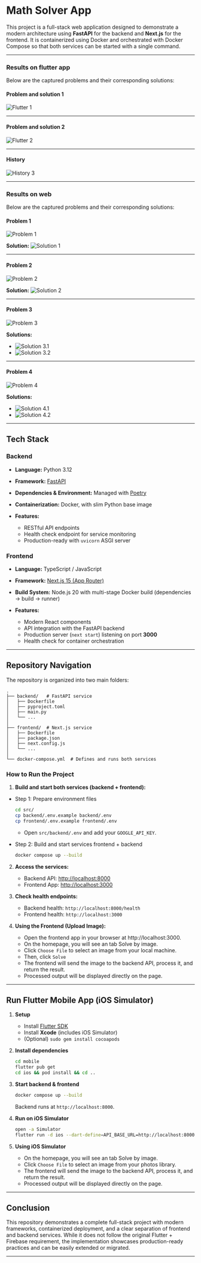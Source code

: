 # Math Solver App

This project is a full-stack web application designed to demonstrate a modern architecture using **FastAPI** for the backend and **Next.js** for the frontend. It is containerized using Docker and orchestrated with Docker Compose so that both services can be started with a single command.

---
### Results on flutter app

Below are the captured problems and their corresponding solutions:

#### Problem and solution 1
![Flutter 1](assets/flutter_1.png)

---

#### Problem and solution 2
![Flutter 2](assets/flutter_2.png)

---

#### History
![History 3](assets/flutter_history.png)

---

### Results on web

Below are the captured problems and their corresponding solutions:

#### Problem 1
![Problem 1](assets/problem_1.png)

**Solution:**
![Solution 1](assets/solution_1.png)

---

#### Problem 2
![Problem 2](assets/problem_2.png)

**Solution:**
![Solution 2](assets/solution_2.png)

---

#### Problem 3
![Problem 3](assets/problem_3.png)

**Solutions:**
- ![Solution 3.1](assets/solution_3.1.png)
- ![Solution 3.2](assets/solution_3.2.png)

---

#### Problem 4
![Problem 4](assets/problem_4.png)

**Solutions:**
- ![Solution 4.1](assets/solution_4.1.png)
- ![Solution 4.2](assets/solution_4.2.png)

---

## Tech Stack

### Backend

* **Language:** Python 3.12
* **Framework:** [FastAPI](https://fastapi.tiangolo.com/)
* **Dependencies & Environment:** Managed with [Poetry](https://python-poetry.org/)
* **Containerization:** Docker, with slim Python base image
* **Features:**

  * RESTful API endpoints
  * Health check endpoint for service monitoring
  * Production-ready with `uvicorn` ASGI server

### Frontend

* **Language:** TypeScript / JavaScript
* **Framework:** [Next.js 15 (App Router)](https://nextjs.org/)
* **Build System:** Node.js 20 with multi-stage Docker build (dependencies → build → runner)
* **Features:**

  * Modern React components
  * API integration with the FastAPI backend
  * Production server (`next start`) listening on port **3000**
  * Health check for container orchestration

---

## Repository Navigation

The repository is organized into two main folders:

```
.
├── backend/   # FastAPI service
│   ├── Dockerfile
│   ├── pyproject.toml
│   ├── main.py
│   └── ...
│
├── frontend/  # Next.js service
│   ├── Dockerfile
│   ├── package.json
│   ├── next.config.js
│   └── ...
│
└── docker-compose.yml  # Defines and runs both services
```

### How to Run the Project

1. **Build and start both services (backend + frontend):**
- Step 1: Prepare environment files
   ```bash
   cd src/
   cp backend/.env.example backend/.env
   cp frontend/.env.example frontend/.env
   ```
   * Open `src/backend/.env` and add your `GOOGLE_API_KEY`.

- Step 2: Build and start services frontend + backend
   ```bash
   docker compose up --build
   ```

2. **Access the services:**

   * Backend API: [http://localhost:8000](http://localhost:8000)
   * Frontend App: [http://localhost:3000](http://localhost:3000)

3. **Check health endpoints:**

   * Backend health: `http://localhost:8000/health`
   * Frontend health: `http://localhost:3000`

4. **Using the Frontend (Upload Image):**

   * Open the frontend app in your browser at http://localhost:3000.
   * On the homepage, you will see an tab Solve by image.
   * Click `Choose File` to select an image from your local machine.
   * Then, click `Solve`
   * The frontend will send the image to the backend API, process it, and return the result.
   * Processed output will be displayed directly on the page.

---

## Run Flutter Mobile App (iOS Simulator)

1. **Setup**

   * Install [Flutter SDK](https://docs.flutter.dev/get-started/install/macos)
   * Install **Xcode** (includes iOS Simulator)
   * (Optional) `sudo gem install cocoapods`

2. **Install dependencies**

   ```bash
   cd mobile
   flutter pub get
   cd ios && pod install && cd ..
   ```

3. **Start backend & frontend**

   ```bash
   docker compose up --build
   ```

   Backend runs at `http://localhost:8000`.

4. **Run on iOS Simulator**

   ```bash
   open -a Simulator
   flutter run -d ios --dart-define=API_BASE_URL=http://localhost:8000
   ```

5. **Using iOS Simulator**
   * On the homepage, you will see an tab Solve by image.
   * Click `Choose File` to select an image from your photos library.
   * The frontend will send the image to the backend API, process it, and return the result.
   * Processed output will be displayed directly on the page.

---

## Conclusion

This repository demonstrates a complete full-stack project with modern frameworks, containerized deployment, and a clear separation of frontend and backend services. While it does not follow the original Flutter + Firebase requirement, the implementation showcases production-ready practices and can be easily extended or migrated.

---
